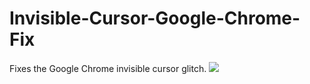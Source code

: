 # Invisible-Cursor-Google-Chrome-Fix
Fixes the Google Chrome invisible cursor glitch.
![](chromefix.gif)
